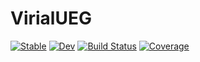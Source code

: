 # VirialUEG

[![Stable](https://img.shields.io/badge/docs-stable-blue.svg)](https://biplab37.github.io/VirialUEG.jl/stable/)
[![Dev](https://img.shields.io/badge/docs-dev-blue.svg)](https://biplab37.github.io/VirialUEG.jl/dev/)
[![Build Status](https://github.com/biplab37/VirialUEG.jl/actions/workflows/CI.yml/badge.svg?branch=main)](https://github.com/biplab37/VirialUEG.jl/actions/workflows/CI.yml?query=branch%3Amain)
[![Coverage](https://codecov.io/gh/biplab37/VirialUEG.jl/branch/main/graph/badge.svg)](https://codecov.io/gh/biplab37/VirialUEG.jl)
